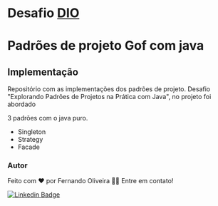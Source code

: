 # Desafio [DIO](https://dio.me/sign-up?ref=WDCKE2I7AM)

# Padrões de projeto Gof com java

## Implementação

Repositório com as implementações dos padrões de projeto. Desafio 
"Explorando Padrões de Projetos na Prática com Java", no projeto foi abordado 

3 padrões com o java puro.
* Singleton 
* Strategy
* Facade

### Autor

Feito com ❤️ por Fernando Oliveira 👋🏽 Entre em contato!

[![Linkedin Badge](https://img.shields.io/badge/-Fernando-blue?style=flat-square&logo=Linkedin&logoColor=white&link=https://www.linkedin.com/in/lfpo2005/)](https://www.linkedin.com/in/lfpo2005/) 
